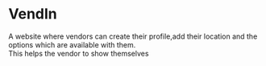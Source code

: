 # VendIn
A website where vendors can create their profile,add their location and the options which are available with them.</br>
This helps the vendor to show themselves
